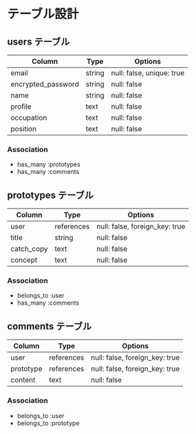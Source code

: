 # テーブル設計

## users テーブル

| Column             | Type    | Options                   |
| ------------------ | ------  | ------------------------- |
| email              | string  | null: false, unique: true |
| encrypted_password | string  | null: false               |
| name               | string  | null: false               |
| profile            | text    | null: false               |
| occupation         | text    | null: false               |
| position           | text    | null: false               |


### Association
- has_many :prototypes
- has_many :comments


## prototypes テーブル

| Column             | Type       | Options                        |
| ------------------ | ---------- | ------------------------------ |
| user               | references | null: false, foreign_key: true |
| title              | string     | null: false                    |
| catch_copy         | text       | null: false                    |
| concept            | text       | null: false                    |

### Association
- belongs_to :user
- has_many :comments


## comments テーブル

| Column             | Type       | Options                        |
| ------------------ | ---------- | ------------------------------ |
| user               | references | null: false, foreign_key: true |
| prototype          | references | null: false, foreign_key: true |
| content            | text       | null: false                    |

### Association
- belongs_to :user
- belongs_to :prototype

